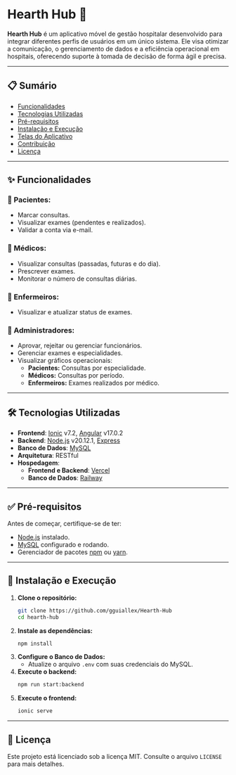 # Hearth Hub 🏥

**Hearth Hub** é um aplicativo móvel de gestão hospitalar desenvolvido para integrar diferentes perfis de usuários em um único sistema. Ele visa otimizar a comunicação, o gerenciamento de dados e a eficiência operacional em hospitais, oferecendo suporte à tomada de decisão de forma ágil e precisa.

---

## 📋 Sumário
- [Funcionalidades](#-funcionalidades)
- [Tecnologias Utilizadas](#-tecnologias-utilizadas)
- [Pré-requisitos](#-pré-requisitos)
- [Instalação e Execução](#-instalação-e-execução)
- [Telas do Aplicativo](#-telas-do-aplicativo)
- [Contribuição](#-contribuição)
- [Licença](#-licença)

---

## ✨ Funcionalidades

### 📌 Pacientes:
- Marcar consultas.
- Visualizar exames (pendentes e realizados).
- Validar a conta via e-mail.

### 📌 Médicos:
- Visualizar consultas (passadas, futuras e do dia).
- Prescrever exames.
- Monitorar o número de consultas diárias.

### 📌 Enfermeiros:
- Visualizar e atualizar status de exames.

### 📌 Administradores:
- Aprovar, rejeitar ou gerenciar funcionários.
- Gerenciar exames e especialidades.
- Visualizar gráficos operacionais:
  - **Pacientes:** Consultas por especialidade.
  - **Médicos:** Consultas por período.
  - **Enfermeiros:** Exames realizados por médico.

---

## 🛠 Tecnologias Utilizadas
- **Frontend**: [Ionic](https://ionicframework.com) v7.2, [Angular](https://angular.io) v17.0.2
- **Backend**: [Node.js](https://nodejs.org) v20.12.1, [Express](https://expressjs.com)
- **Banco de Dados**: [MySQL](https://www.mysql.com)
- **Arquitetura**: RESTful
- **Hospedagem**:
  - **Frontend e Backend**: [Vercel](https://vercel.com)
  - **Banco de Dados**: [Railway](https://railway.app)

---

## ✅ Pré-requisitos
Antes de começar, certifique-se de ter:
- [Node.js](https://nodejs.org) instalado.
- [MySQL](https://www.mysql.com) configurado e rodando.
- Gerenciador de pacotes [npm](https://www.npmjs.com) ou [yarn](https://yarnpkg.com).

---

## 🚀 Instalação e Execução

1. **Clone o repositório:**
   ```bash
   git clone https://github.com/gguiallex/Hearth-Hub
   cd hearth-hub
   ```
2. **Instale as dependências:**
    ```bash
    npm install
    ```
3. **Configure o Banco de Dados:**
    - Atualize o arquivo `.env` com suas credenciais do MySQL.
4. **Execute o backend:**
    ```bash
    npm run start:backend
    ```
5. **Execute o frontend:**
    ```bash
    ionic serve
    ```
---

## 📜 Licença
Este projeto está licenciado sob a licença MIT. Consulte o arquivo `LICENSE` para mais detalhes.
